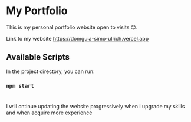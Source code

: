 # My Portfolio
This is my personal portfolio website open to visits 😊.

Link to my website https://domguia-simo-ulrich.vercel.app

## Available Scripts

In the project directory, you can run:

### `npm start`

#
I will cntinue updating the website progressively when i upgrade my skills and when acquire more experience
